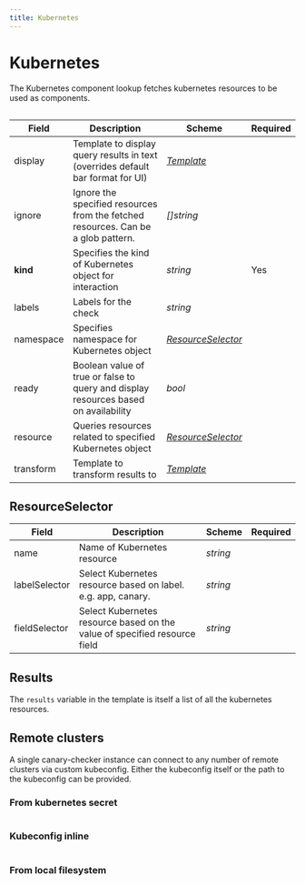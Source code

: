 ```yaml
---
title: Kubernetes
---
```


# <Icon name="k8s" /> Kubernetes

The Kubernetes component lookup fetches kubernetes resources to be used as components.

```yaml title="kube-configmap-components.yaml"  file=<rootDir>/modules/canary-checker/fixtures/topology/kubernetes-lookup.yaml {14-22}

```

| Field     | Description                                                                         | Scheme                                  | Required |
| --------- | ----------------------------------------------------------------------------------- | --------------------------------------- | -------- |
| display   | Template to display query results in text (overrides default bar format for UI)     | [_Template_](../concepts/templating)    |          |
| ignore    | Ignore the specified resources from the fetched resources. Can be a glob pattern.   | _[]string_                              |          |
| **kind**  | Specifies the kind of Kubernetes object for interaction                             | _string_                                | Yes      |
| labels    | Labels for the check                                                                | _string_                                |          |
| namespace | Specifies namespace for Kubernetes object                                           | [_ResourceSelector_](#resourceselector) |          |
| ready     | Boolean value of true or false to query and display resources based on availability | _bool_                                  |          |
| resource  | Queries resources related to specified Kubernetes object                            | [_ResourceSelector_](#resourceselector) |          |
| transform | Template to transform results to                                                    | [_Template_](../concepts/templating)    |          |

## ResourceSelector

| Field         | Description                                                               | Scheme   | Required |
| ------------- | ------------------------------------------------------------------------- | -------- | -------- |
| name          | Name of Kubernetes resource                                               | _string_ |          |
| labelSelector | Select Kubernetes resource based on label. e.g. app, canary.              | _string_ |          |
| fieldSelector | Select Kubernetes resource based on the value of specified resource field | _string_ |          |

## Results

The `results` variable in the template is itself a list of all the kubernetes resources.

## Remote clusters

A single canary-checker instance can connect to any number of remote clusters via custom kubeconfig.
Either the kubeconfig itself or the path to the kubeconfig can be provided.

### From kubernetes secret

```yaml title="remote-cluster.yaml"  file=<rootDir>/modules/canary-checker/fixtures/topology/kubernetes-lookup-kubeconfig-from-secrets.yaml {23-27}

```

### Kubeconfig inline

```yaml title="remote-cluster.yaml"  file=<rootDir>/modules/canary-checker/fixtures/topology/kubernetes-lookup-inline-configmap.yaml {22-48}

```

### From local filesystem

```yaml title="remote-cluster.yaml"  file=<rootDir>/modules/canary-checker/fixtures/topology/kubernetes-lookup-kubeconfig-from-file.yaml {22-23}

```

